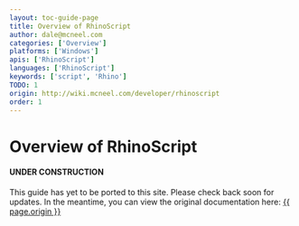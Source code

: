 ```yaml
---
layout: toc-guide-page
title: Overview of RhinoScript
author: dale@mcneel.com
categories: ['Overview']
platforms: ['Windows']
apis: ['RhinoScript']
languages: ['RhinoScript']
keywords: ['script', 'Rhino']
TODO: 1
origin: http://wiki.mcneel.com/developer/rhinoscript
order: 1
---
```


# Overview of RhinoScript

<div class="bs-callout bs-callout-danger">
  <h4>UNDER CONSTRUCTION</h4>
  <p>This guide has yet to be ported to this site.  Please check back soon for updates.  
  In the meantime, you can view the original documentation here:
  <a href="{{ page.origin }}">{{ page.origin }}</a></p>
</div>
